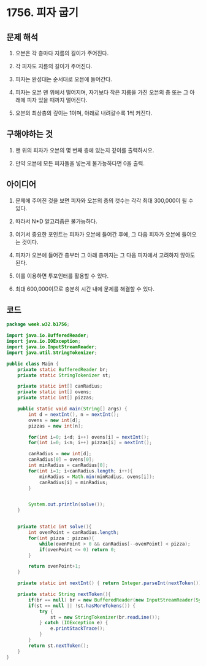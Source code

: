 # 1756. 피자 굽기

## 문제 해석

1. 오븐은 각 층마다 지름의 길이가 주어진다.

2. 각 피자도 지름의 길이가 주어진다.

3. 피자는 완성대는 순서대로 오븐에 들어간다.

4. 피자는 오븐 맨 위에서 떨어지며, 자기보다 작은 지름을 가진 오븐의 층 또는 그 아래에 피자 있을 때까지 떨어진다.

5. 오븐의 최상층의 깊이는 1이며, 아래로 내려갈수록 1씩 커진다.

## 구해야하는 것

1. 맨 위의 피자가 오븐의 몇 번째 층에 있는지 깊이를 출력하시오.

2. 만약 오븐에 모든 피자들을 넣는게 불가능하다면 0을 출력. 

## 아이디어

1. 문제에 주어진 것을 보면 피자와 오븐의 층의 갯수는 각각 최대 300,000이 될 수 있다. 

2. 따라서 N*D 알고리즘은 불가능하다. 

3. 여기서 중요한 포인트는 피자가 오븐에 들어간 후에, 그 다음 피자가 오븐에 들어오는 것이다.

4. 피자가 오븐에 들어간 층부터 그 아래 층까지는 그 다음 피자에서 고려하지 않아도 된다.

5. 이를 이용하면 투포인터를 활용할 수 있다.

6. 최대 600,000이므로 충분히 시간 내에 문제를 해결할 수 있다.

## 코드
```java
package week.w32.b1756;

import java.io.BufferedReader;
import java.io.IOException;
import java.io.InputStreamReader;
import java.util.StringTokenizer;

public class Main {
    private static BufferedReader br;
    private static StringTokenizer st;

    private static int[] canRadius;
    private static int[] ovens;
    private static int[] pizzas;

    public static void main(String[] args) {
        int d = nextInt(), n = nextInt();
        ovens = new int[d];
        pizzas = new int[n];

        for(int i=0; i<d; i++) ovens[i] = nextInt();
        for(int i=0; i<n; i++) pizzas[i] = nextInt();

        canRadius = new int[d];
        canRadius[0] = ovens[0];
        int minRadius = canRadius[0];
        for(int i=1; i<canRadius.length; i++){
            minRadius = Math.min(minRadius, ovens[i]);
            canRadius[i] = minRadius;
        }


        System.out.println(solve());
    }


    private static int solve(){
        int ovenPoint = canRadius.length;
        for(int pizza : pizzas){
            while(ovenPoint > 0 && canRadius[--ovenPoint] < pizza);
            if(ovenPoint <= 0) return 0;
        }

        return ovenPoint+1;
    }

    private static int nextInt() { return Integer.parseInt(nextToken()); }

    private static String nextToken(){
        if(br == null) br = new BufferedReader(new InputStreamReader(System.in));
        if(st == null || !st.hasMoreTokens()) {
            try {
                st = new StringTokenizer(br.readLine());
            } catch (IOException e) {
                e.printStackTrace();
            }
        }
        return st.nextToken();
    }
}
```